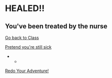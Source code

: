 # HEALED!!
## You've been treated by the nurse

[Go back to Class](end-2.md)

[Pretend you're still sick](end-3.md)
- -
[Redo Your Adventure!](../../home.md)